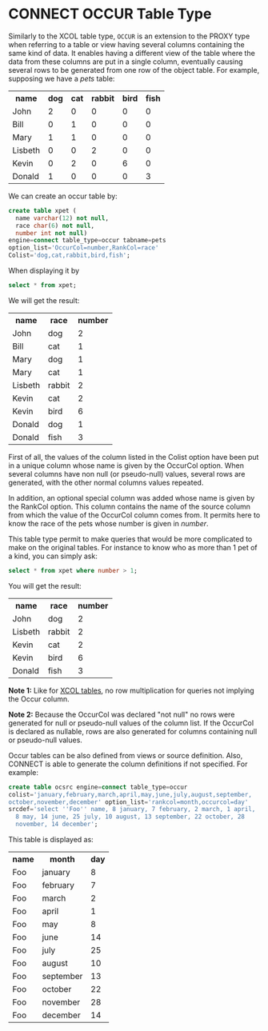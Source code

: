 # CONNECT OCCUR Table Type

Similarly to the <a undefined>XCOL</a> table type, `OCCUR` is an extension to the <a undefined>PROXY</a> type when
referring to a table or view having several columns containing the same kind of
data. It enables having a different view of the table where the data from
these columns are put in a single column, eventually causing several rows to be
generated from one row of the object table. For example, supposing we have a
<em>pets</em> table:

<table><tbody><tr><th>name</th><th>dog</th><th>cat</th><th>rabbit</th><th>bird</th><th>fish</th></tr>
<tr><td>John</td><td>2</td><td>0</td><td>0</td><td>0</td><td>0</td></tr>
<tr><td>Bill</td><td>0</td><td>1</td><td>0</td><td>0</td><td>0</td></tr>
<tr><td>Mary</td><td>1</td><td>1</td><td>0</td><td>0</td><td>0</td></tr>
<tr><td>Lisbeth</td><td>0</td><td>0</td><td>2</td><td>0</td><td>0</td></tr>
<tr><td>Kevin</td><td>0</td><td>2</td><td>0</td><td>6</td><td>0</td></tr>
<tr><td>Donald</td><td>1</td><td>0</td><td>0</td><td>0</td><td>3</td></tr>
</tbody></table>

We can create an occur table by:

```sql
create table xpet (
  name varchar(12) not null,
  race char(6) not null,
  number int not null)
engine=connect table_type=occur tabname=pets
option_list='OccurCol=number,RankCol=race'
Colist='dog,cat,rabbit,bird,fish';
```

When displaying it by

```sql
select * from xpet;
```

We will get the result:

<table><tbody><tr><th>name</th><th>race</th><th>number</th></tr>
<tr><td>John</td><td>dog</td><td>2</td></tr>
<tr><td>Bill</td><td>cat</td><td>1</td></tr>
<tr><td>Mary</td><td>dog</td><td>1</td></tr>
<tr><td>Mary</td><td>cat</td><td>1</td></tr>
<tr><td>Lisbeth</td><td>rabbit</td><td>2</td></tr>
<tr><td>Kevin</td><td>cat</td><td>2</td></tr>
<tr><td>Kevin</td><td>bird</td><td>6</td></tr>
<tr><td>Donald</td><td>dog</td><td>1</td></tr>
<tr><td>Donald</td><td>fish</td><td>3</td></tr>
</tbody></table>

First of all, the values of the column listed in the Colist option have been
put in a unique column whose name is given by the OccurCol option. When several
columns have non null (or pseudo-null) values, several rows are generated, with
the other normal columns values repeated.

In addition, an optional special column was added whose name is given by the
RankCol option. This column contains the name of the source column from which
the value of the OccurCol column comes from. It permits here to know the race
of the pets whose number is given in <em>number</em>.

This table type permit to make queries that would be more complicated to make
on the original tables.  For instance to know who as more than 1 pet of a kind,
you can simply ask:

```sql
select * from xpet where number > 1;
```

You will get the result:

<table><tbody><tr><th>name</th><th>race</th><th>number</th></tr>
<tr><td>John</td><td>dog</td><td>2</td></tr>
<tr><td>Lisbeth</td><td>rabbit</td><td>2</td></tr>
<tr><td>Kevin</td><td>cat</td><td>2</td></tr>
<tr><td>Kevin</td><td>bird</td><td>6</td></tr>
<tr><td>Donald</td><td>fish</td><td>3</td></tr>
</tbody></table>

<strong>Note 1:</strong> Like for [XCOL tables](/kb/en/connect-table-types-xcol-table-type/), no
row multiplication for queries not implying the Occur column.

<strong>Note 2:</strong> Because the OccurCol was declared "not null" no rows were generated
for null or pseudo-null values of the column list. If the OccurCol is declared
as nullable, rows are also generated for columns containing null or pseudo-null
values.

Occur tables can be also defined from views or source definition. Also, CONNECT
is able to generate the column definitions if not specified. For example:

```sql
create table ocsrc engine=connect table_type=occur
colist='january,february,march,april,may,june,july,august,september,
october,november,december' option_list='rankcol=month,occurcol=day'
srcdef='select ''Foo'' name, 8 january, 7 february, 2 march, 1 april,
  8 may, 14 june, 25 july, 10 august, 13 september, 22 october, 28
  november, 14 december';
```

This table is displayed as:

<table><tbody><tr><th>name</th><th>month</th><th>day</th></tr>
<tr><td>Foo</td><td>january</td><td>8</td></tr>
<tr><td>Foo</td><td>february</td><td>7</td></tr>
<tr><td>Foo</td><td>march</td><td>2</td></tr>
<tr><td>Foo</td><td>april</td><td>1</td></tr>
<tr><td>Foo</td><td>may</td><td>8</td></tr>
<tr><td>Foo</td><td>june</td><td>14</td></tr>
<tr><td>Foo</td><td>july</td><td>25</td></tr>
<tr><td>Foo</td><td>august</td><td>10</td></tr>
<tr><td>Foo</td><td>september</td><td>13</td></tr>
<tr><td>Foo</td><td>october</td><td>22</td></tr>
<tr><td>Foo</td><td>november</td><td>28</td></tr>
<tr><td>Foo</td><td>december</td><td>14</td></tr>
</tbody></table>